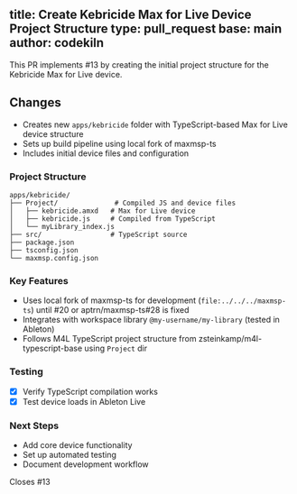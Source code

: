 title: Create Kebricide Max for Live Device Project Structure
type: pull_request
base: main
author: codekiln
--
This PR implements #13 by creating the initial project structure for the Kebricide Max for Live device.

## Changes
- Creates new `apps/kebricide` folder with TypeScript-based Max for Live device structure
- Sets up build pipeline using local fork of maxmsp-ts
- Includes initial device files and configuration

### Project Structure
```
apps/kebricide/
├── Project/              # Compiled JS and device files
│   ├── kebricide.amxd   # Max for Live device
│   ├── kebricide.js     # Compiled from TypeScript
│   └── myLibrary_index.js
├── src/                 # TypeScript source
├── package.json        
├── tsconfig.json       
└── maxmsp.config.json  
```

### Key Features
- Uses local fork of maxmsp-ts for development (`file:../../../maxmsp-ts`) until #20 or aptrn/maxmsp-ts#28 is fixed
- Integrates with workspace library `@my-username/my-library` (tested in Ableton)
- Follows M4L TypeScript project structure from zsteinkamp/m4l-typescript-base using `Project` dir

### Testing
- [x] Verify TypeScript compilation works
- [x] Test device loads in Ableton Live

### Next Steps
- Add core device functionality
- Set up automated testing
- Document development workflow

Closes #13 